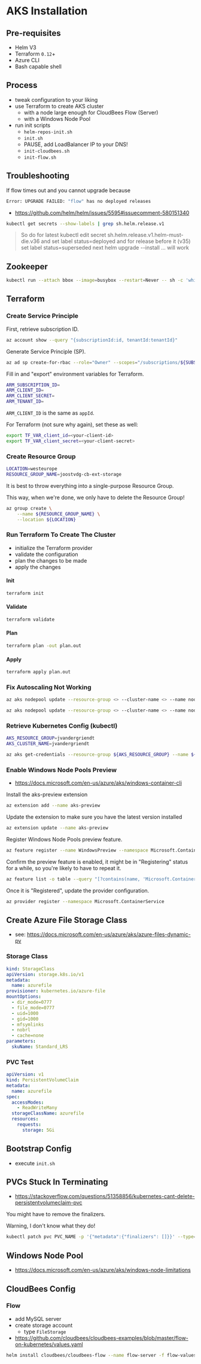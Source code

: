# AKS Installation

## Pre-requisites

* Helm V3
* Terraform `0.12`+
* Azure CLI
* Bash capable shell

## Process

* tweak configuration to your liking
* use Terraform to create AKS cluster
    * with a node large enough for CloudBees Flow (Server)
    * with a Windows Node Pool
* run init scripts
    * `helm-repos-init.sh`
    * `init.sh`
    * PAUSE, add LoadBalancer IP to your DNS!
    * `init-cloudbees.sh`
    * `init-flow.sh`

## Troubleshooting

If flow times out and you cannot upgrade because

```bash
Error: UPGRADE FAILED: "flow" has no deployed releases
```

* https://github.com/helm/helm/issues/5595#issuecomment-580151340

```bash
kubectl get secrets --show-labels | grep sh.helm.release.v1
```

> So do for latest kubectl edit secret sh.helm.release.v1.helm-must-die.v36 and set label status=deployed and for release before it (v35) set label status=superseded next helm upgrade --install ... will work

## Zookeeper

```bash
kubectl run --attach bbox --image=busybox --restart=Never -- sh -c 'while true; do for i in 0 1 2; do echo zk-${i} $(echo stats | nc <pod-name>-${i}.<headless-service-name>:2181 | grep Mode); sleep 1; done; done';
```

## Terraform

### Create Service Principle

First, retrieve subscription ID.

```bash
az account show --query "{subscriptionId:id, tenantId:tenantId}"
```

Generate Service Principle (SP).

```bash
az ad sp create-for-rbac --role="Owner" --scopes="/subscriptions/${SUBSCRIPTION_ID}"
```

Fill in and "export" environment variables for Terraform.

```bash
ARM_SUBSCRIPTION_ID=
ARM_CLIENT_ID=
ARM_CLIENT_SECRET=
ARM_TENANT_ID=
```

`ARM_CLIENT_ID` is the same as `appId`.

For Terraform (not sure why again), set these as well:

```bash
export TF_VAR_client_id=<your-client-id>
export TF_VAR_client_secret=<your-client-secret>
```

### Create Resource Group

```bash
LOCATION=westeurope
RESOURCE_GROUP_NAME=joostvdg-cb-ext-storage
```

It is best to throw everything into a single-purpose Resource Group.

This way, when we're done, we only have to delete the Resource Group!

```bash
az group create \
    --name ${RESOURCE_GROUP_NAME} \
    --location ${LOCATION}
```

### Run Terraform To Create The Cluster

* initialize the Terraform provider
* validate the configuration
* plan the changes to be made
* apply the changes

#### Init

```bash
terraform init
```

#### Validate

```bash
terraform validate
```

#### Plan

```bash
terraform plan -out plan.out
```

#### Apply

```bash
terraform apply plan.out
```

### Fix Autoscaling Not Working

```bash
az aks nodepool update --resource-group <> --cluster-name <> --name nodepool --disable-cluster-autoscaler
```

```bash
az aks nodepool update --resource-group <> --cluster-name <> --name nodepool --enable-cluster-autoscaler --min-count 2 --max-count 3
```

### Retrieve Kubernetes Config (kubectl)

```bash
AKS_RESOURCE_GROUP=jvandergriendt
AKS_CLUSTER_NAME=jvandergriendt
```

```bash
az aks get-credentials --resource-group ${AKS_RESOURCE_GROUP} --name ${AKS_CLUSTER_NAME}
```

### Enable Windows Node Pools Preview

* https://docs.microsoft.com/en-us/azure/aks/windows-container-cli

Install the aks-preview extension

```bash
az extension add --name aks-preview
```

Update the extension to make sure you have the latest version installed

```bash
az extension update --name aks-preview
```

Register Windows Node Pools preview feature.

```bash
az feature register --name WindowsPreview --namespace Microsoft.ContainerService
```

Confirm the preview feature is enabled, it might be in "Registering" status for a while, so you're likely to have to repeat it.

```bash
az feature list -o table --query "[?contains(name, 'Microsoft.ContainerService/WindowsPreview')].{Name:name,State:properties.state}"
```

Once it is "Registered", update the provider configuration.

```bash
az provider register --namespace Microsoft.ContainerService
```

## Create Azure File Storage Class

* see: https://docs.microsoft.com/en-us/azure/aks/azure-files-dynamic-pv

### Storage Class

```yaml
kind: StorageClass
apiVersion: storage.k8s.io/v1
metadata:
  name: azurefile
provisioner: kubernetes.io/azure-file
mountOptions:
  - dir_mode=0777
  - file_mode=0777
  - uid=1000
  - gid=1000
  - mfsymlinks
  - nobrl
  - cache=none
parameters:
  skuName: Standard_LRS
```

### PVC Test

```yaml
apiVersion: v1
kind: PersistentVolumeClaim
metadata:
  name: azurefile
spec:
  accessModes:
    - ReadWriteMany
  storageClassName: azurefile
  resources:
    requests:
      storage: 5Gi
```

## Bootstrap Config

* execute `init.sh`

## PVCs Stuck In Terminating

*  https://stackoverflow.com/questions/51358856/kubernetes-cant-delete-persistentvolumeclaim-pvc

You might have to remove the finalizers.

Warning, I don't know what they do!

```bash
kubectl patch pvc PVC_NAME -p '{"metadata":{"finalizers": []}}' --type=merge
```

## Windows Node Pool

* https://docs.microsoft.com/en-us/azure/aks/windows-node-limitations

## CloudBees Config


### Flow

* add MySQL server
* create storage account
    * type `FileStorage`
* https://github.com/cloudbees/cloudbees-examples/blob/master/flow-on-kubernetes/values.yaml

```bash
helm install cloudbees/cloudbees-flow --name flow-server -f flow-values-sko.yaml --namespace flow --timeout 10000 --set-file ingress.certificate.key=key.pem --set-file ingress.certificate.crt=cert.pem --set ingress.host="cloudbees.flow.pscbdemos.com"
```